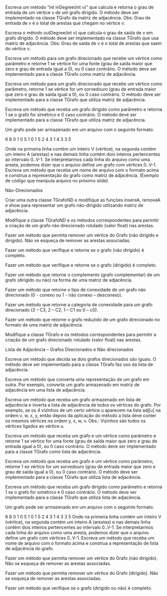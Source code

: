 Escreva um método “int inDegree(int v)” que calcula e retorna o grau de entrada de um vértice v de um grafo dirigido. O método deve ser implementado na classe TGrafo da matriz  de adjacência. Obs: Grau de entrada de v é o total de arestas que chegam no vértice v. 

Escreva o método outDegree(int v) que calcula o grau de saída de v em grafo dirigido. O método deve ser implementado na classe TGrafo que usa matriz de adjacência. Obs: Grau de saída de v é o total de arestas que saem do vértice v.

Escreva um método para um grafo direcionado que recebe um vértice como parâmetro e retorne 1 se vértice for uma fonte (grau de saída maior que zero e grau de entrada igual a 0), ou 0 caso contrário. O método deve ser implementado para a classe TGrafo como matriz de adjacência.

Escreva um método para um grafo direcionado que recebe um vértice como parâmetro, retorne 1 se vértice for um sorvedouro (grau de entrada maior que zero e grau de saída igual a 0), ou 0 caso contrário. O método deve ser implementado para a classe TGrafo que utiliza matriz de adjacência.
	
Escreva um método que receba um grafo dirigido como parâmetro e retorna 1 se o grafo for simétrico e 0 caso contrário. O método deve ser implementado  para a classe TGrafo que utiliza matriz de adjacência.

Um grafo pode ser armazenado em um arquivo com o seguinte formato:

6
8
0 1 
0 5 
1 0 
1 5 
2 4 
3 1
4 3
3 5

Onde na primeira linha contém um inteiro V (vértice), na segunda contém um inteiro A (arestas) e nas demais linha contém dois inteiros pertencentes ao intervalo 0..V-1. Se interpretarmos cada linha do arquivo como uma aresta, podemos dizer que o arquivo define um grafo com vértices 0..V-1. Escreva um método que receba um nome de arquivo com o formato acima e construa a representação do grafo como matriz de adjacência.  (Exemplo de código que manipula arquivo no próximo slide)

Não-Direcionados

Criar uma outra classe TGrafoND e modifique as funções insereA, removeA e show para representar um grafo não-dirigido utilizando matriz de adjacência.

Modifique a classe TGrafoND e os métodos correspondentes para permitir a criação de um grafo não direcionado rotulado (valor float) nas arestas.

Fazer um método que permita remover um vértice do Grafo (não dirigido e dirigido). Não se esqueça de remover as arestas associadas.

Fazer um método que verifique e retorne se o grafo (não dirigido) é completo.

Fazer um método que verifique e retorne se o grafo (dirigido) é completo.

Fazer um método que retorne o complemento (grafo complementar) de um grafo (dirigido ou não) na forma de uma matriz de adjacência.

Fazer um método que retorne o tipo de conexidade de um grafo não direcionado (0 - conexo ou 1 - não conexo – desconexo).
	
Fazer um método que retorne a categoria de conexidade para um grafo direcionado (3 – C3, 2 – C2, 1 – C1 ou 0 – c0).

Fazer um método que retorne o grafo reduzido de um grafo direcionado no formato de uma matriz de adjacência.

Modifique a classe TGrafo e os métodos correspondentes para permitir a criação de um grafo direcionado rotulado (valor float) nas arestas.

Lista de Adjacência – Grafos Direcionados e Não direcionados

Escreva um método que decida se dois grafos direcionados são iguais. O método deve ser implementado para a classe TGrafo faz uso da lista de adjacência.

Escreva um método que converta uma representação de um grafo em outra. Por exemplo, converta um grafo armazenado em matriz de adjacência em uma lista de adjacência.

Escreva um método que receba um grafo armazenado em lista de adjacência e inverta a lista de adjacência de todos os vértices do grafo.  Por exemplo, se os 4 vizinhos de um certo vértice u aparecem na lista adj[u] na ordem v, w, x, y, então depois da aplicação do método a lista deve conter os mesmos vértices na ordem y, x, w, v. Obs.: Vizinhos são todos os vértices ligados ao vértice u.

Escreva um método que receba um grafo e um vértice como parâmetro e retorne 1 se vértice for uma fonte (grau de saída maior que zero e grau de entrada igual a 0), ou 0 caso contrário. O método deve ser implementado para a classe TGrafo como lista de adjacência.

Escreva um método que receba um grafo e um vértice como parâmetro, retorne 1 se vértice for um sorvedouro (grau de entrada maior que zero e grau de saída igual a 0), ou 0 caso contrário. O método deve ser implementado para a classe TGrafo que utiliza lista de adjacência.

Escreva um método que receba um grafo dirigido como parâmetro e retorna 1 se o grafo for simétrico e 0 caso contrário. O método deve ser implementado  para a classe TGrafo que utiliza lista de adjacência.

Um grafo pode ser armazenado em um arquivo com o seguinte formato:

6
8
0 1 
0 5 
1 0 
1 5 
2 4 
3 1
4 3
3 5
Onde na primeira linha contém um inteiro V (vértice), na segunda contém um inteiro A (arestas) e nas demais linha contém dois inteiros pertencentes ao intervalo 0..V-1. Se interpretarmos cada linha do arquivo como uma aresta, podemos dizer que o arquivo define um grafo com vértices 0..V-1. Escreva um método que receba um nome de arquivo com o formato acima e construa a representação de  lista de adjacência do grafo. 

Fazer um método que permita remover um vértice do Grafo (não dirigido). Não se esqueça de remover as arestas associadas.

Fazer um método que permita remover um vértice do Grafo (dirigido). Não se esqueça de remover as arestas associadas.

Fazer um método que verifique se o grafo (dirigido ou não) é completo.
